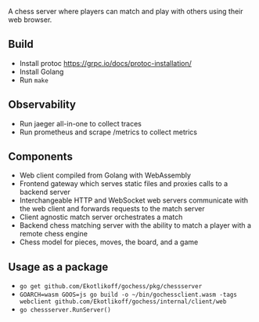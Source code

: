 A chess server where players can match and play with others using their web browser.

## Build
* Install protoc https://grpc.io/docs/protoc-installation/
* Install Golang
* Run `make`

## Observability
* Run jaeger all-in-one to collect traces
* Run prometheus and scrape /metrics to collect metrics

## Components
* Web client compiled from Golang with WebAssembly
* Frontend gateway which serves static files and proxies calls to a backend server
* Interchangeable HTTP and WebSocket web servers communicate with the web client and forwards requests to the match server
* Client agnostic match server orchestrates a match
* Backend chess matching server with the ability to match a player with a remote chess engine
* Chess model for pieces, moves, the board, and a game

## Usage as a package
* `go get github.com/Ekotlikoff/gochess/pkg/chessserver`
*	`GOARCH=wasm GOOS=js go build -o ~/bin/gochessclient.wasm -tags webclient github.com/Ekotlikoff/gochess/internal/client/web`
* `go chessserver.RunServer()`

